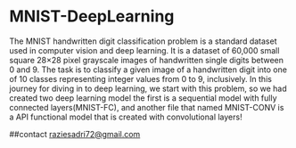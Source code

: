 # MNIST-DeepLearning
The MNIST handwritten digit classification problem is a standard dataset used in computer vision and deep learning.
It is a dataset of 60,000 small square 28×28 pixel grayscale images of handwritten single digits between 0 and 9.
The task is to classify a given image of a handwritten digit into one of 10 classes representing integer values from 0 to 9, inclusively.
In this journey for diving in to deep learning, we start with this problem, so we had created two deep learning model the first is a sequential model with fully connected layers(MNIST-FC), and another file that named MNIST-CONV is a API functional model that is created with convolutional layers!


##contact
raziesadri72@gmail.com
